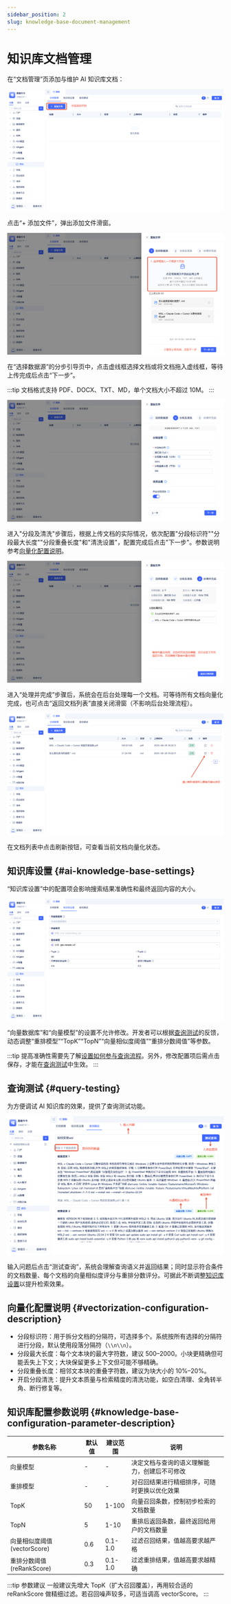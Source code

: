 ```yaml
---
sidebar_position: 2
slug: knowledge-base-document-management
---
```


# 知识库文档管理

在“文档管理”页添加与维护 AI 知识库文档：

![添加文档](./img/add-document-alt.png)

点击“+ 添加文件”，弹出添加文件滑窗。

![文档上传](./img/document-upload.png)

在“选择数据源”的分步引导页中，点击虚线框选择文档或将文档拖入虚线框，等待上传完成后点击“下一步”。

:::tip
文档格式支持 PDF、DOCX、TXT、MD，单个文档大小不超过 10M。
:::

![分段清洗](./img/segment-cleaning.png)

进入"分段及清洗"步骤后，根据上传文档的实际情况，依次配置"分段标识符""分段最大长度""分段重叠长度"和"清洗设置"，配置完成后点击"下一步"。参数说明参考[向量化配置说明](#vectorization-configuration-description)。

![向量化](./img/vectorization.png)

进入“处理并完成”步骤后，系统会在后台处理每一个文档。可等待所有文档向量化完成，也可点击“返回文档列表”直接关闭滑窗（不影响后台处理流程）。

![文件列表](./img/file-list.png)

在文档列表中点击刷新按钮，可查看当前文档向量化状态。


## 知识库设置 {#ai-knowledge-base-settings}
“知识库设置”中的配置项会影响搜索结果准确性和最终返回内容的大小。

![知识库设置](./img/knowledge-base-settings.png)

“向量数据库”和“向量模型”的设置不允许修改。开发者可以根据[查询测试](#query-testing)的反馈，动态调整“重排模型”“TopK”“TopN”“向量相似度阈值”“重排分数阈值”等参数。

:::tip
提高准确性需要先了解[设置如何参与查询流程](./full-text-and-semantic-search#how-ai-knowledge-base-settings-participate-in-query-flow)。另外，修改配置项后需点击保存，才能在[查询测试](#query-testing)中生效。
:::

## 查询测试 {#query-testing}
为方便调试 AI 知识库的效果，提供了查询测试功能。

![查询测试](./img/query-test.png)

输入问题后点击“测试查询”，系统会理解查询语义并返回结果；同时显示符合条件的文档数量、每个文档的向量相似度评分与重排分数评分。可据此不断调整[知识库设置](#ai-knowledge-base-settings)以提升检索效果。

## 向量化配置说明 {#vectorization-configuration-description}
- 分段标识符：用于拆分文档的分隔符，可选择多个。系统按所有选择的分隔符进行分段，默认使用段落分隔符（`\\n\\n`）。
- 分段最大长度：每个文本块的最大字符数，建议 500–2000。小块更精确但可能丢失上下文；大块保留更多上下文但可能不够精确。
- 分段重叠长度：相邻文本块的重叠字符数，建议为块大小的 10%–20%。
- 开启分段清洗：提升文本质量与检索精度的清洗功能，如空白清理、全角转半角、断行修复等。

## 知识库配置参数说明 {#knowledge-base-configuration-parameter-description}
| 参数名称 | 默认值 | 建议范围 | 说明 |
|---------|--------|----------|------|
| 向量模型 | - | - | 决定文档与查询的语义理解能力，创建后不可修改 |
| 重排模型 | - | - | 对召回结果进行精细排序，可随时更换以优化效果 |
| TopK | 50 | 1-100 | 向量召回条数，控制初步检索的文档数量 |
| TopN | 5 | 1-10 | 重排后返回条数，最终返回给用户的文档数量 |
| 向量相似度阈值 (vectorScore) | 0.6 | 0.1-1.0 | 过滤召回结果，值越高要求越严格 |
| 重排分数阈值 (reRankScore) | 0.3 | 0.1-1.0 | 过滤重排结果，值越高要求越精确 |

:::tip 参数建议
一般建议先增大 TopK（扩大召回覆盖），再用较合适的 reRankScore 做精细过滤。若召回噪声较多，可适当调高 vectorScore。
:::

